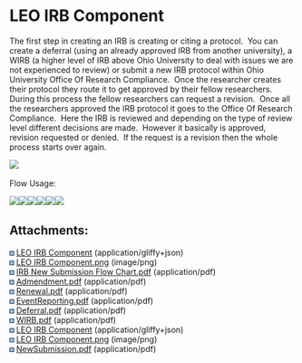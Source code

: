 # LEO IRB Component

The first step in creating an IRB is creating or citing a protocol.  You
can create a deferral (using an already approved IRB from another
university), a WIRB (a higher level of IRB above Ohio University to deal
with issues we are not experienced to review) or submit a new IRB
protocol within Ohio University Office Of Research Compliance.  Once the
researcher creates their protocol they route it to get approved by their
fellow researchers.  During this process the fellow researchers can
request a revision.  Once all the researchers approved the IRB protocol
it goes to the Office Of Research Compliance.  Here the IRB is reviewed
and depending on the type of review level different decisions are made. 
However it basically is approved, revision requested or denied.  If the
request is a revision then the whole process starts over again.

  

<img src="plugins/servlet/confluence/placeholder/unknown-macro"
class="wysiwyg-unknown-macro" />

  

Flow Usage:

<a
href="/download/attachments/169280173/NewSubmission.pdf?version=1&amp;modificationDate=1549982520000&amp;api=v2"
data-nice-type="PDF Document"
data-file-src="/download/attachments/169280173/NewSubmission.pdf?version=1&amp;modificationDate=1549982520000&amp;api=v2"
data-linked-resource-id="169280191"
data-linked-resource-type="attachment"
data-linked-resource-container-id="169280173"
data-linked-resource-default-alias="NewSubmission.pdf"
data-mime-type="application/pdf" data-has-thumbnail="true"
data-linked-resource-version="1" data-can-edit="true"
aria-label="NewSubmission.pdf" draggable="false"><img
src="rest/documentConversion/latest/conversion/thumbnail/169280191/1"
draggable="false" height="150" /></a><a
href="/download/attachments/169280173/Admendment.pdf?version=1&amp;modificationDate=1549979983000&amp;api=v2"
data-nice-type="PDF Document"
data-file-src="/download/attachments/169280173/Admendment.pdf?version=1&amp;modificationDate=1549979983000&amp;api=v2"
data-linked-resource-id="169280181"
data-linked-resource-type="attachment"
data-linked-resource-container-id="169280173"
data-linked-resource-default-alias="Admendment.pdf"
data-mime-type="application/pdf" data-has-thumbnail="true"
data-linked-resource-version="1" data-can-edit="true"
aria-label="Admendment.pdf" draggable="false"><img
src="rest/documentConversion/latest/conversion/thumbnail/169280181/1"
draggable="false" height="150" /></a><a
href="/download/attachments/169280173/Renewal.pdf?version=1&amp;modificationDate=1549980018000&amp;api=v2"
data-nice-type="PDF Document"
data-file-src="/download/attachments/169280173/Renewal.pdf?version=1&amp;modificationDate=1549980018000&amp;api=v2"
data-linked-resource-id="169280182"
data-linked-resource-type="attachment"
data-linked-resource-container-id="169280173"
data-linked-resource-default-alias="Renewal.pdf"
data-mime-type="application/pdf" data-has-thumbnail="true"
data-linked-resource-version="1" data-can-edit="true"
aria-label="Renewal.pdf" draggable="false"><img
src="rest/documentConversion/latest/conversion/thumbnail/169280182/1"
draggable="false" height="150" /></a><a
href="/download/attachments/169280173/EventReporting.pdf?version=1&amp;modificationDate=1549980039000&amp;api=v2"
data-nice-type="PDF Document"
data-file-src="/download/attachments/169280173/EventReporting.pdf?version=1&amp;modificationDate=1549980039000&amp;api=v2"
data-linked-resource-id="169280183"
data-linked-resource-type="attachment"
data-linked-resource-container-id="169280173"
data-linked-resource-default-alias="EventReporting.pdf"
data-mime-type="application/pdf" data-has-thumbnail="true"
data-linked-resource-version="1" data-can-edit="true"
aria-label="EventReporting.pdf" draggable="false"><img
src="rest/documentConversion/latest/conversion/thumbnail/169280183/1"
draggable="false" height="150" /></a><a
href="/download/attachments/169280173/WIRB.pdf?version=1&amp;modificationDate=1549980073000&amp;api=v2"
data-nice-type="PDF Document"
data-file-src="/download/attachments/169280173/WIRB.pdf?version=1&amp;modificationDate=1549980073000&amp;api=v2"
data-linked-resource-id="169280185"
data-linked-resource-type="attachment"
data-linked-resource-container-id="169280173"
data-linked-resource-default-alias="WIRB.pdf"
data-mime-type="application/pdf" data-has-thumbnail="true"
data-linked-resource-version="1" data-can-edit="true"
aria-label="WIRB.pdf" draggable="false"><img
src="rest/documentConversion/latest/conversion/thumbnail/169280185/1"
draggable="false" height="150" /></a><a
href="/download/attachments/169280173/Deferral.pdf?version=1&amp;modificationDate=1549980047000&amp;api=v2"
data-nice-type="PDF Document"
data-file-src="/download/attachments/169280173/Deferral.pdf?version=1&amp;modificationDate=1549980047000&amp;api=v2"
data-linked-resource-id="169280184"
data-linked-resource-type="attachment"
data-linked-resource-container-id="169280173"
data-linked-resource-default-alias="Deferral.pdf"
data-mime-type="application/pdf" data-has-thumbnail="true"
data-linked-resource-version="1" data-can-edit="true"
aria-label="Deferral.pdf" draggable="false"><img
src="rest/documentConversion/latest/conversion/thumbnail/169280184/1"
draggable="false" height="150" /></a>

## Attachments:

<img src="images/icons/bullet_blue.gif" width="8" height="8" /> [LEO IRB
Component](attachments/169280173/169280188) (application/gliffy+json)  
<img src="images/icons/bullet_blue.gif" width="8" height="8" /> [LEO IRB
Component.png](attachments/169280173/169280189.png) (image/png)  
<img src="images/icons/bullet_blue.gif" width="8" height="8" /> [IRB New
Submission Flow Chart.pdf](attachments/169280173/169280179.pdf)
(application/pdf)  
<img src="images/icons/bullet_blue.gif" width="8" height="8" />
[Admendment.pdf](attachments/169280173/169280181.pdf)
(application/pdf)  
<img src="images/icons/bullet_blue.gif" width="8" height="8" />
[Renewal.pdf](attachments/169280173/169280182.pdf) (application/pdf)  
<img src="images/icons/bullet_blue.gif" width="8" height="8" />
[EventReporting.pdf](attachments/169280173/169280183.pdf)
(application/pdf)  
<img src="images/icons/bullet_blue.gif" width="8" height="8" />
[Deferral.pdf](attachments/169280173/169280184.pdf) (application/pdf)  
<img src="images/icons/bullet_blue.gif" width="8" height="8" />
[WIRB.pdf](attachments/169280173/169280185.pdf) (application/pdf)  
<img src="images/icons/bullet_blue.gif" width="8" height="8" /> [LEO IRB
Component](attachments/169280173/169280176) (application/gliffy+json)  
<img src="images/icons/bullet_blue.gif" width="8" height="8" /> [LEO IRB
Component.png](attachments/169280173/169280177.png) (image/png)  
<img src="images/icons/bullet_blue.gif" width="8" height="8" />
[NewSubmission.pdf](attachments/169280173/169280191.pdf)
(application/pdf)  
